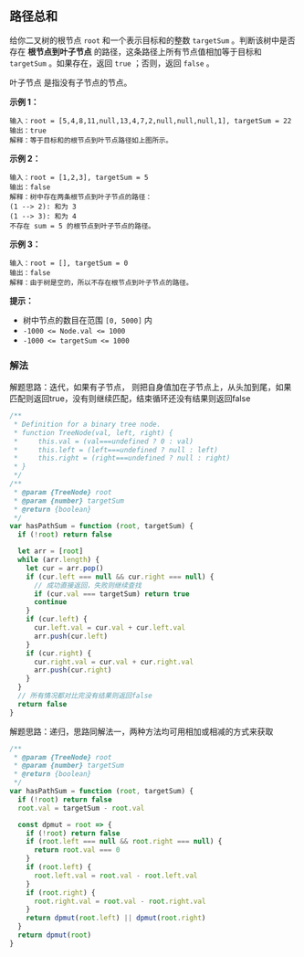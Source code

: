 ## 路径总和

给你二叉树的根节点 `root` 和一个表示目标和的整数 `targetSum` 。判断该树中是否存在 **根节点到叶子节点** 的路径，这条路径上所有节点值相加等于目标和 `targetSum` 。如果存在，返回 `true` ；否则，返回 `false` 。

叶子节点 是指没有子节点的节点。

**示例 1：**

```
输入：root = [5,4,8,11,null,13,4,7,2,null,null,null,1], targetSum = 22
输出：true
解释：等于目标和的根节点到叶节点路径如上图所示。
```

**示例 2：**

```
输入：root = [1,2,3], targetSum = 5
输出：false
解释：树中存在两条根节点到叶子节点的路径：
(1 --> 2): 和为 3
(1 --> 3): 和为 4
不存在 sum = 5 的根节点到叶子节点的路径。
```

**示例 3：**

```
输入：root = [], targetSum = 0
输出：false
解释：由于树是空的，所以不存在根节点到叶子节点的路径。
```

**提示：**

- 树中节点的数目在范围 `[0, 5000]` 内
- `-1000 <= Node.val <= 1000`
- `-1000 <= targetSum <= 1000`

### 解法

解题思路：迭代，如果有子节点， 则把自身值加在子节点上，从头加到尾，如果匹配则返回true，没有则继续匹配，结束循环还没有结果则返回false

```js
/**
 * Definition for a binary tree node.
 * function TreeNode(val, left, right) {
 *     this.val = (val===undefined ? 0 : val)
 *     this.left = (left===undefined ? null : left)
 *     this.right = (right===undefined ? null : right)
 * }
 */
/**
 * @param {TreeNode} root
 * @param {number} targetSum
 * @return {boolean}
 */
var hasPathSum = function (root, targetSum) {
  if (!root) return false

  let arr = [root]
  while (arr.length) {
    let cur = arr.pop()
    if (cur.left === null && cur.right === null) {
      // 成功直接返回，失败则继续查找
      if (cur.val === targetSum) return true
      continue
    }
    if (cur.left) {
      cur.left.val = cur.val + cur.left.val
      arr.push(cur.left)
    }
    if (cur.right) {
      cur.right.val = cur.val + cur.right.val
      arr.push(cur.right)
    }
  }
  // 所有情况都对比完没有结果则返回false
  return false
}
```

解题思路：递归，思路同解法一，两种方法均可用相加或相减的方式来获取

```js
/**
 * @param {TreeNode} root
 * @param {number} targetSum
 * @return {boolean}
 */
var hasPathSum = function (root, targetSum) {
  if (!root) return false
  root.val = targetSum - root.val

  const dpmut = root => {
    if (!root) return false
    if (root.left === null && root.right === null) {
      return root.val === 0
    }
    if (root.left) {
      root.left.val = root.val - root.left.val
    }
    if (root.right) {
      root.right.val = root.val - root.right.val
    }
    return dpmut(root.left) || dpmut(root.right)
  }
  return dpmut(root)
}
```
